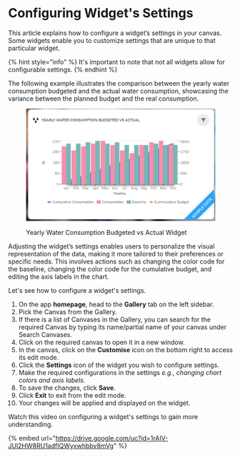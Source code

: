 # Configuring Widget's Settings

This article explains how to configure a widget’s settings in your canvas. Some widgets enable you to customize settings that are unique to that particular widget.&#x20;

{% hint style="info" %}
It's important to note that not all widgets allow for configurable settings.&#x20;
{% endhint %}

The following example illustrates the comparison between the yearly water consumption budgeted and the actual water consumption, showcasing the variance between the planned budget and the real consumption.

<figure><img src="../.gitbook/assets/Configuring Widget&#x27;s Settings_S1.png" alt="" width="563"><figcaption><p> Yearly Water Consumption Budgeted vs Actual Widget</p></figcaption></figure>

Adjusting the widget’s settings enables users to personalize the visual representation of the data, making it more tailored to their preferences or specific needs. This involves actions such as changing the color code for the baseline, changing the color code for the cumulative budget, and editing the axis labels in the chart.

Let's see how to configure a widget's settings.

1. On the app **homepage**, head to the **Gallery** tab on the left sidebar.
2. Pick the Canvas from the Gallery.&#x20;
3. If there is a list of Canvases in the Gallery, you can search for the required Canvas by typing its name/partial name of your canvas under Search Canvases.&#x20;
4. Click on the required canvas to open it in a new window.
5. In the canvas, click on the **Customise** icon on the bottom right to access its edit mode.
6. Click the **Settings** icon of the widget you wish to configure settings.
7. Make the required configurations in the settings _e.g., changing chart colors and axis labels._
8. To save the changes, click **Save**.
9. Click **Exit** to exit from the edit mode.
10. Your changes will be applied and displayed on the widget.

Watch this video on configuring a widget's settings to gain more understanding.

{% embed url="https://drive.google.com/uc?id=1rAIV-JUl2HW8RU1adfIQWyxwhbbv8mVg" %}
